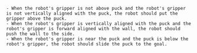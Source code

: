 
    - When the robot's gripper is not above puck and the robot's gripper is not vertically aligned with the puck, the robot should put the gripper above the puck.
    - When the robot's gripper is vertically aligned with the puck and the robot's gripper is forward aligned with the wall, the robot should push the wall to the side.
    - When the robot's gripper is near the puck and the puck is below the robot's gripper, the robot should slide the puck to the goal.